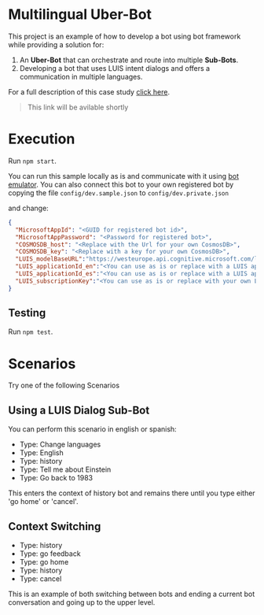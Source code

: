 # Multilingual Uber-Bot
This project is an example of how to develop a bot using bot framework while providing a solution for:

1. An **Uber-Bot** that can orchestrate and route into multiple **Sub-Bots**.
2. Developing a bot that uses LUIS intent dialogs and offers a communication in multiple languages.

For a full description of this case study [click here](https://www.microsoft.com/developerblog/real-life-code/2016/11/24/Multilingual-Context-Switching-Bot.html).

> This link will be avilable shortly

# Execution

Run `npm start`.

You can run this sample locally as is and communicate with it using [bot emulator](https://docs.botframework.com/en-us/tools/bot-framework-emulator/).
You can also connect this bot to your own registered bot by copying the file `config/dev.sample.json` to `config/dev.private.json`

and change:

```json
{
  "MicrosoftAppId": "<GUID for registered bot id>",
  "MicrosoftAppPassword": "<Password for registered bot>",
  "COSMOSDB_host": "<Replace with the Url for your own CosmosDB>",
  "COSMOSDB_key": "<Replace with a key for your own CosmosDB>",
  "LUIS_modelBaseURL":"https://westeurope.api.cognitive.microsoft.com/luis/v2.0/apps",
  "LUIS_applicationId_en":"<You can use as is or replace with a LUIS app id for your own english model>",
  "LUIS_applicationId_es":"<You can use as is or replace with a LUIS app id for your own spanish model>",
  "LUIS_subscriptionKey":"<You can use as is or replace with your own LUIS subscription id>"
}
``` 

## Testing

Run `npm test`.

# Scenarios

Try one of the following Scenarios

## Using a LUIS Dialog Sub-Bot

You can perform this scenario in english or spanish:

* Type: Change languages
* Type: English
* Type: history
* Type: Tell me about Einstein
* Type: Go back to 1983

This enters the context of history bot and remains there until you type either 'go home' or 'cancel'.

## Context Switching

* Type: history
* Type: go feedback
* Type: go home
* Type: history
* Type: cancel

This is an example of both switching between bots and ending a current bot conversation and going up to the upper level.